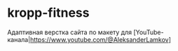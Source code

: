 # kropp-fitness
Адаптивная верстка сайта по макету для [YouTube-канала|https://www.youtube.com/@AleksanderLamkov]
